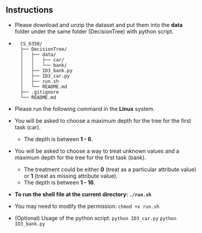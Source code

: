 ## Instructions
- Please download and unzip the dataset and put them into the **data** folder under the same folder (DecisionTree) with python script. 

- ```
    CS_6350/
    ├── DecisionTree/
    │   ├── data/
    │   │   ├── car/
    │   │   └── bank/
    │   ├── ID3_bank.py
    │   ├── ID3_car.py
    │   ├── run.sh
    │   └── README.md
    ├── .gitignore
    └── README.md
    ```

- Please run the following command in the **Linux** system.

- You will be asked to choose a maximum depth for the tree for the first task (car).
    - The depth is between **1 - 6**.

- You will be asked to choose a way to treat unknown values and a maximum depth for the tree for the first task (bank).
    - The treatment could be either **0** (treat as a particular attribute value) or **1** (treat as missing attribute value).
    - The depth is between **1 - 16**.

- **To run the shell file at the current directory: `./run.sh`**

- You may need to modify the permission: `chmod +x run.sh`

- (Optional) Usage of the python script: `python ID3_car.py` `python ID3_bank.py`